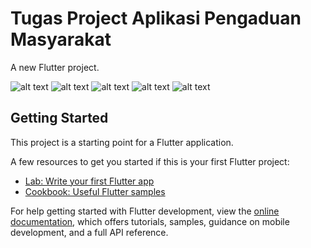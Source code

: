 # Tugas Project Aplikasi Pengaduan Masyarakat
A new Flutter project.

![alt text](https://github.com/rafael-0403/pengaduanmasyarakat/blob/main/public/homepage.png)
![alt text](https://github.com/rafael-0403/pengaduanmasyarakat/blob/main/public/sidebar.png)
![alt text](https://github.com/rafael-0403/pengaduanmasyarakat/blob/main/public/Informasi_lingkungan_1.png)
![alt text](https://github.com/rafael-0403/pengaduanmasyarakat/blob/main/public/Informasi_lingkungan_2.png)
![alt text](https://github.com/rafael-0403/pengaduanmasyarakat/blob/main/public/Profile.png)

## Getting Started

This project is a starting point for a Flutter application.

A few resources to get you started if this is your first Flutter project:

- [Lab: Write your first Flutter app](https://docs.flutter.dev/get-started/codelab)
- [Cookbook: Useful Flutter samples](https://docs.flutter.dev/cookbook)

For help getting started with Flutter development, view the
[online documentation](https://docs.flutter.dev/), which offers tutorials,
samples, guidance on mobile development, and a full API reference.
